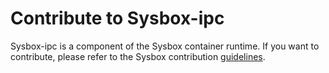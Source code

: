 # Contribute to Sysbox-ipc

Sysbox-ipc is a component of the Sysbox container runtime. If you want to
contribute, please refer to the Sysbox contribution
[guidelines](https://github.com/nestybox/sysbox/blob/master/CONTRIBUTING.md).
